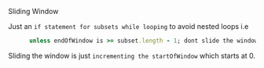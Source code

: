 Sliding Window

Just an `if statement for subsets while looping` to avoid nested loops i.e 
```ruby  
      unless endOfWindow is >= subset.length - 1; dont slide the window
```
Sliding the window is just `incrementing the startOfWindow` which starts at 0.
 
 